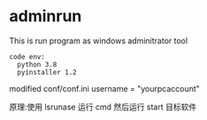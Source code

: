 # adminrun
This is run program as windows adminitrator tool


```````````````````````````````````````````````````
code env:
  python 3.8
  pyinstaller 1.2

````````````````````````````````````````````````````
modified conf/conf.ini username = "yourpcaccount"

原理:使用 lsrunase 运行 cmd  然后运行 start 目标软件
